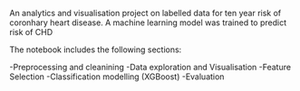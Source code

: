 An analytics and visualisation project on labelled data for ten year risk of coronhary heart disease. A machine learning model was trained to predict risk of CHD

The notebook includes the following sections:

-Preprocessing and cleanining
-Data exploration and Visualisation
-Feature Selection
-Classification modelling (XGBoost)
-Evaluation

